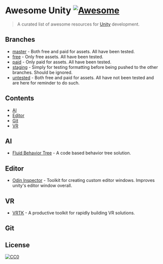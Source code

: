 # Awesome Unity [![Awesome](https://awesome.re/badge.svg)](https://awesome.re)

> A curated list of awesome resources for [Unity](https://unity.com/) development.

## Branches

- [master](https://github.com/PureSaltProductions/awesome-unity/tree/master) - Both free and paid for assets. All have been tested.
- [free](https://github.com/PureSaltProductions/awesome-unity/tree/free) - Only free assets. All have been tested.
- [paid](https://github.com/PureSaltProductions/awesome-unity/tree/paid) - Only paid for assets. All have been tested.
- [staging](https://github.com/PureSaltProductions/awesome-unity/tree/staging) - Simply for testing formatting before being pushed to the other branches. Should be ignored.
- [untested](https://github.com/PureSaltProductions/awesome-unity/tree/untested) - Both free and paid for assets. All have not been tested and are here for reminder to do such.

## Contents

- [AI](#ai)
- [Editor](#editor)
- [Git](#git)
- [VR](#vr)

## AI

- [Fluid Behavior Tree](https://github.com/ashblue/fluid-behavior-tree) - A code based behavior tree solution.

## Editor

- [Odin Inspector](https://assetstore.unity.com/packages/tools/utilities/odin-inspector-and-serializer-89041) - Toolkit for creating custom editor windows. Improves unity's editor window overall.

## VR

- [VRTK](https://github.com/ExtendRealityLtd/VRTK) - A productive toolkit for rapidly building VR solutions.

## Git

## License

[![CC0](https://mirrors.creativecommons.org/presskit/buttons/88x31/svg/cc-zero.svg)](https://creativecommons.org/publicdomain/zero/1.0)